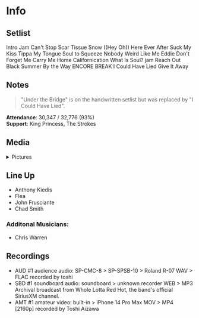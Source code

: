 # Info

## Setlist

Intro Jam
Can't Stop
Scar Tissue
Snow ((Hey Oh))
Here Ever After
Suck My Kiss
Tippa My Tongue
Soul to Squeeze
Nobody Weird Like Me
Eddie
Don't Forget Me
Carry Me Home
Californication
What Is Soul? jam
Reach Out
Black Summer
By the Way
ENCORE BREAK
I Could Have Lied
Give It Away

## Notes

> "Under the Bridge" is on the handwritten setlist but was replaced by "I Could Have Lied".

**Attendance**: 30,347 / 32,776 (93%)
<br>
**Support**: King Princess, The Strokes

## Media 

<details>
  <summary>Pictures</summary>
  <img alt="Setlist" title="Setlist" src="20230329.jpg" height="200" />
</details>

## Line Up

* Anthony Kiedis
* Flea
* John Frusciante
* Chad Smith

### Additonal Musicians:
* Chris Warren

## Recordings

* AUD #1 audience audio: SP-CMC-8 > SP-SPSB-10 > Roland R-07 WAV > FLAC recorded by toshi 
* SBD #1 soundboard audio: soundboard > unknown recorder WEB > MP3 Archival broadcast from Whole Lotta Red Hot, the band's official SiriusXM channel.
* AMT #1 amateur video: built-in > iPhone 14 Pro Max MOV > MP4 [2160p] recorded by Toshi Aizawa

